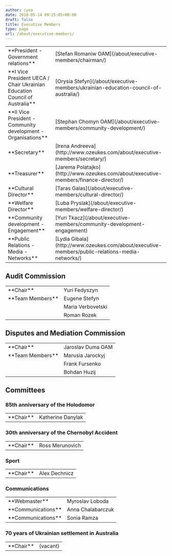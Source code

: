 ```yaml
---
author: cyoa
date: 2010-05-14 09:25:05+00:00
draft: false
title: Executive Members
type: page
url: /about/executive-members/
---
```


<table border="0" class="executive-members" summary="Executive Members of the AFUO" >
<tbody >
<tr >

<td >**President - Government relations**
</td>

<td class="role" >[Stefan Romaniw OAM](/about/executive-members/chairman/)
</td>
</tr>
<tr >

<td >**I Vice President UECA / Chair Ukrainian Education Council of Australia**
</td>

<td class="role" >[Orysia Stefyn](/about/executive-members/ukrainian-education-council-of-australia/)
</td>
</tr>
<tr >

<td >**II Vice President - Community development - Organisations**
</td>

<td class="role" >[Stephan Chomyn OAM](/about/executive-members/community-development/)
</td>
</tr>
<tr >

<td >**Secretary**
</td>

<td class="role" >[Irena Andreeva](http://www.ozeukes.com/about/executive-members/secretary/)
</td>
</tr>
<tr >

<td >**Treasurer**
</td>

<td class="role" >[Jarema Polatajko](http://www.ozeukes.com/about/executive-members/finance-director/)
</td>
</tr>
<tr >

<td >**Cultural Director**
</td>

<td class="role" >[Taras Galas](/about/executive-members/cultural-director/)
</td>
</tr>
<tr >

<td >**Welfare Director**
</td>

<td class="role" >[Luba Pryslak](/about/executive-members/welfare-director/)
</td>
</tr>
<tr >

<td >**Community development - Engagement**
</td>

<td class="role" >[Yuri Tkacz](/about/executive-members/community-development-engagement)
</td>
</tr>
<tr >

<td >**Public Relations - Media - Networks**
</td>

<td class="role" >[Lydia Gibala](http://www.ozeukes.com/about/executive-members/public-relations-media-networks/)
</td>
</tr>
</tbody>
</table>


## Audit Commission


<table border="0" class="executive-members" summary="Auditing Team" >
<tbody >
<tr >

<td >**Chair**
</td>

<td class="role" >Yuri Fedyszyn
</td>
</tr>
<tr >

<td >**Team Members**
</td>

<td class="role" >Eugene Stefyn
</td>
</tr>
<tr >

<td >
</td>

<td class="role" >Maria Verbovetski
</td>
</tr>
<tr >

<td >
</td>

<td class="role" >Roman Rozek
</td>
</tr>
</tbody>
</table>


## Disputes and Mediation Commission


<table border="0" class="executive-members" summary="Friendly Court" >
<tbody >
<tr >

<td >**Chair**
</td>

<td class="role" >Jaroslav Duma OAM
</td>
</tr>
<tr >

<td >**Team Members**
</td>

<td class="role" >Marusia Jarockyj
</td>
</tr>
<tr >

<td >
</td>

<td class="role" >Frank Fursenko
</td>
</tr>
<tr >

<td >
</td>

<td class="role" >Bohdan Huzij
</td>
</tr>
</tbody>
</table>


## Committees




### 85th anniversary of the Holodomor


<table border="0" class="executive-members" summary="85th anniversary of the Holodomor" >
<tbody >
<tr >

<td >**Chair**
</td>

<td class="role" >Katherine Danylak
</td>
</tr>
</tbody>
</table>


### 30th anniversary of the Chernobyl Accident


<table border="0" class="executive-members" summary="Communications" >
<tbody >
<tr >

<td >**Chair**
</td>

<td class="role" >Ross Merunovich
</td>
</tr>
</tbody>
</table>


### Sport


<table border="0" class="executive-members" summary="Sport" >
<tbody >
<tr >

<td >**Chair**
</td>

<td class="role" >Alex Dechnicz
</td>
</tr>
</tbody>
</table>


### Communications


<table border="0" class="executive-members" summary="Communications" >
<tbody >
<tr >

<td >**Webmaster**
</td>

<td class="role" >Myroslav Loboda
</td>
</tr>
<tr >

<td >**Communications**
</td>

<td class="role" >Anna Chalabarczuk
</td>
</tr>
<tr >

<td >**Communications**
</td>

<td class="role" >Sonia Ramza
</td>
</tr>
</tbody>
</table>


### 70 years of Ukrainian settlement in Australia


<table border="0" class="executive-members" summary="Communications" >
<tbody >
<tr >

<td >**Chair**
</td>

<td class="role" >(vacant)
</td>
</tr>
</tbody>
</table>
